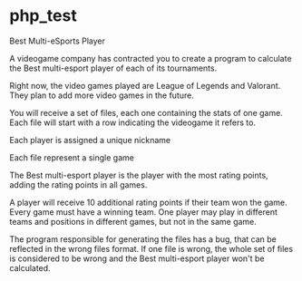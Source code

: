 # php_test

Best Multi-eSports Player

A videogame company has contracted you to create a program to calculate the Best multi-esport player of each of its tournaments.

Right now, the video games played are League of Legends and Valorant. They plan to add more video games in the future.

You will receive a set of files, each one containing the stats of one game. Each file will start with a row indicating the videogame it refers to.

Each player is assigned a unique nickname

Each file represent a single game

The Best multi-esport player is the player with the most rating points, adding the rating points in all games.

A player will receive 10 additional rating points if their team won the game. Every game must have a winning team. One player may play in different teams and positions in different games, but not in the same game.

The program responsible for generating the files has a bug, that can be reflected in the wrong files format. If one file is wrong, the whole set of files is considered to be wrong and the Best multi-esport player won't be calculated.
